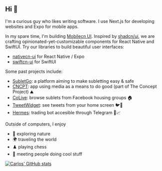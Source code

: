## Hi 👋

I'm a curious guy who likes writing software. I use Next.js for developing websites and Expo for mobile apps.

In my spare time, I'm building [Mobilecn UI](https://mobilecn.lol). Inspired by [shadcn/ui](https://github.com/shadcn-ui/ui), we are crafting opinionated-yet-customizable components for React Native and SwiftUI. Try our libraries to build beautiful user interfaces:
- [nativecn-ui](https://github.com/Mobilecn-UI/nativecn-ui) for React Native / Expo
- [swiftcn-ui](https://github.com/Mobilecn-UI/swiftcn-ui) for SwiftUI

Some past projects include:
- [SubletGo](https://subletgo.com): a platform aiming to make subletting easy & safe
- [CNCPT](https://apps.apple.com/us/app/cncpt/id1662094973): app using media as a means to do good (part of The Concept Project) ⛰️
- [CoLive](https://www.getcolive.com): browse sublets from Facebook housing groups 🏠
- [TweetWidget](https://trytweetwidget.com): see tweets from your home screen 🐦📲
- [Hermes](https://github.com/carlos-garciamoran/hermes): trading bot accesible through Telegram 🔔📈

Outside of computers, I enjoy
- 🌲 exploring nature
- 🌍 traveling the world
- ♟️ playing chess
- 🤝 meeting people doing cool stuff

<a href="https://github.com/carlos-garciamoran">
  <img align="center" src="https://github-readme-stats.vercel.app/api?username=carlos-garciamoran&show_icons=true&line_height=30&count_private=true&theme=dark" alt="Carlos' GitHub stats" />
</a>

<!--
Here are some ideas to get you started:

- 🔭 I’m currently working on ...
- 🌱 I’m currently learning ...
- 👯 I’m looking to collaborate on ...
- 🤔 I’m looking for help with ...
- 💬 Ask me about ...
- 📫 How to reach me: ...
- 😄 Pronouns: ...
- ⚡ Fun fact: ...
-->
